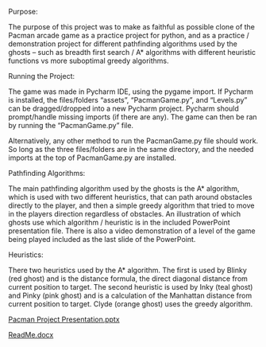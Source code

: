 
Purpose: 

The purpose of this project was to make as faithful as possible clone of the Pacman arcade game as a practice project for python, and as a practice / demonstration project for different pathfinding algorithms used by the ghosts – such as breadth first search / A* algorithms with different heuristic functions vs more suboptimal greedy algorithms. 


Running the Project:

The game was made in Pycharm IDE, using the pygame import. If Pycharm is installed, the files/folders “assets”, “PacmanGame.py”, and “Levels.py” can be dragged/dropped into a new Pycharm project. Pycharm should prompt/handle missing imports (if there are any). The game can then be ran by running the “PacmanGame.py” file.

Alternatively, any other method to run the PacmanGame.py file should work. So long as the three files/folders are in the same directory, and the needed imports at the top of PacmanGame.py are installed.


Pathfinding Algorithms:

The main pathfinding algorithm used by the ghosts is the A* algorithm, which is used with two different heuristics, that can path around obstacles directly to the player, and then a simple greedy algorithm that tried to move in the players direction regardless of obstacles. An illustration of which ghosts use which algorithm / heuristic is in the included PowerPoint presentation file. There is also a video demonstration of a level of the game being played included as the last slide of the PowerPoint.

Heuristics:

There two heuristics used by the A* algorithm. The first is used by Blinky (red ghost) and is the distance formula, the direct diagonal distance from current position to target. The second heuristic is used by Inky (teal ghost) and Pinky (pink ghost) and is a calculation of the Manhattan distance from current position to target. Clyde (orange ghost) uses the greedy algorithm.


[Pacman Project Presentation.pptx](https://github.com/user-attachments/files/16789961/Pacman.Project.Presentation.pptx)


[ReadMe.docx](https://github.com/user-attachments/files/16789998/ReadMe.docx)
